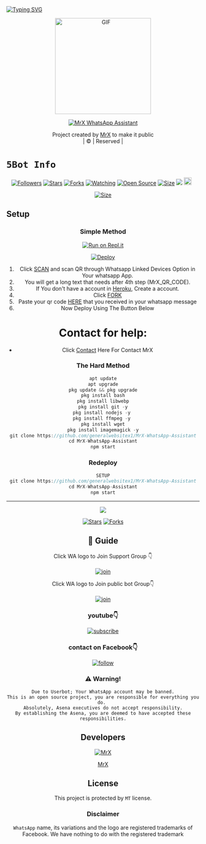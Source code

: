 [![Typing SVG](https://readme-typing-svg.herokuapp.com?size=30&color=F753EE&lines=Welcome+To+MrX-WhatsApp-Assistant;This+Bot+Made+By+MrX)](https://git.io/typing-svg)
<div align="center">
        <img src="http://www.generalwebsitex.ml/my%20logo.jgp" alt="GIF" width="250" height="250"/>
</p>

<a href="#"><img title="MrX WhatsApp Assistant" src="https://img.shields.io/badge/MrX-Whatsapp_Assistant-green?colorA=%23ff0000&colorB=%23017e40&style=for-the-badge"></a>
</p>
  <p align="center">
</p>
</div>
<p align="center">
Project created by <a href="https://github.com/TURBOHYPER">MrX</a> to make it public
    <br>
       | © |
        Reserved |
    <br> 
</p>

# ```5Bot Info```
<p align="center">
<a href="https://github.com/generalwebsitex1/followers"><img title="Followers" src="https://img.shields.io/github/followers/generalwebsitex1?color=red&style=flat-square"></a>
<a href="https://github.com/generalwebsitex1/MrX-WhatsApp-Assistant/stargazers/"><img title="Stars" src="https://img.shields.io/github/stars/generalwebsitex1/MrX-WhatsApp-Assistant?color=blue&style=flat-square"></a>
<a href="https://github.com/generalwebsitex1/MrX-WhatsApp-Assistant/network/members"><img title="Forks" src="https://img.shields.io/github/forks/generalwebsitex1/MrX-WhatsApp-Assistant?color=red&style=flat-square"></a>
<a href="https://github.com/generalwebsitex1/MrX-WhatsApp-Assistant/watchers"><img title="Watching" src="https://img.shields.io/github/watchers/generalwebsitex1/MrX-WhatsApp-Assistant?label=Watchers&color=blue&style=flat-square"></a>
<a href="https://github.com/generalwebsitex1/MrX-WhatsApp-Assistant"><img title="Open Source" src="https://img.shields.io/badge/Author-MrX%20Mods%20Inc.-red?v=103"></a>
<a href="https://github.com/generalwebsitex1/MrX-WhatsApp-Assistant/"><img title="Size" src="https://img.shields.io/github/repo-size/generalwebsitex1/MrX-WhatsApp-Assistant?style=flat-square&color=green"></a>
<a href="https://hits.seeyoufarm.com"><img src="https://hits.seeyoufarm.com/api/count/incr/badge.svg?url=https%3A%2F%2Fgithub.com%2Fgeneralwebsitex1%2FMrX-WhatsApp-Assistant&count_bg=%2379C83D&title_bg=%23555555&icon=probot.svg&icon_color=%2300FF6D&title=hits&edge_flat=false"/></a>
<a https://github.com/generalwebsitex1/MrX-WhatsApp-Assistant/graphs/commit-activity"><img height="20" src="https://img.shields.io/badge/Maintained%3F-yes-green.svg"></a>&nbsp;&nbsp;
</p>
<p align='center'>
    </p>

<p align="center">
<a href="http://www.generalwebsitex.ml"><img title="Size" src="https://img.shields.io/badge/Tutorial-Video-green"></a>
</p>

<p align="center">
<a ![Profile Views](https://hits.seeyoufarm.com/api/count/incr/badge.svg?url=https://github.com/generalwebsitex1/MrX-WhatsApp-Assistant&title=MrX-WhatsApp-Assistant%20Views)
</p>

## Setup
<div align="center">

  ### Simple Method
 
[![Run on Repl.it](https://repl.it/badge/github/quiec/whatsAlfa)](https://replit.com/@TURBOHYPER/Toxic-AlexaV3?output%20only=1&lite=1#index.js)

[![Deploy](https://www.herokucdn.com/deploy/button.svg)](https://heroku.com/deploy?template=https://github.com/Goushi786/MrX-WhatsApp-Assistant/) 
<br>
        
1. Click [SCAN](https://replit.com/@generalwebsitex1/MrX-WhatsApp-Assistant?output%20only=1&lite=1#index.js) and scan QR through Whatsapp Linked Devices Option in Your whatsapp App.
2. You will get a long text that needs after 4th step (MrX_QR_CODE).
3. If You don't have a account in [Heroku](https://signup.heroku.com/), Create a account.
4. Click [FORK](https://github.com/generalwebsitex1/MrX-WhatsApp-Assistant/fork)
5. Paste your qr code [HERE](https://github.com/generalwebsitex1/MrX-WhatsApp-Assistant/blob/main/session.json) that you received in your whatsapp message
6. Now Deploy Using The Button Below
   <br>
# Contact for help:
   * Click [Contact](https://wa.me/923055108095?text=Need+Help🙂) Here For Contact MrX
 
### The Hard Method
```js
apt update
apt upgrade
pkg update && pkg upgrade
pkg install bash
pkg install libwebp
pkg install git -y
pkg install nodejs -y 
pkg install ffmpeg -y 
pkg install wget
pkg install imagemagick -y
git clone https://github.com/generalwebsitex1/MrX-WhatsApp-Assistant
cd MrX-WhatsApp-Assistant
npm start
```
      
  
### Redeploy
```js
SETUP
git clone https://github.com/generalwebsitex1/MrX-WhatsApp-Assistant
cd MrX-WhatsApp-Assistant
npm start
```

----

  <p align="center">
  <a href="https://github.com/generalwebsitex1/MrX-WhatsApp-Assistant">
    
<a href="https://github.com/generalwebsitex1/followers">
<img src="https://img.shields.io/github/repo-size/farhan-dqz/Julie-Mwol?color=green&label=Repo%20total%20size&style=plastic">
<p align="center">
<a href="https://github.com/generalwebsitex1/followers"
<img title="Followers" src="https://img.shields.io/github/followers/generalwebsitex1?color=blue&style=flat-square"></a>
<a href="https://github.com/generalwebsitex1/MrX-WhatsApp-Assistant/stargazers/"><img title="Stars" src="https://img.shields.io/github/stars/generalwebsitex1/MrX-WhatsApp-Assistant?color=blue&style=flat-trangle"></a>
<a href="https://github.com/generalwebsitex1/MrX-WhatsApp-Assistant/network/members"><img title="Forks" src="https://img.shields.io/github/forks/generalwebsitex1/MrX-WhatsApp-Assistant?color=blue&style=flat-trangle"></a>
</p>

## 📢 Guide
Click WA logo to Join Support Group 👇
    <br>
<br>
  [![join](https://github.com/Alien-alfa/PublicBot/blob/main/wlogo.svg.png)](https://chat.whatsapp.com/KbeXBmjO6Ab5wVQnIA142v)
  <div align="center">


Click WA logo to Join public bot Group👇
    <br>
<br>
  [![join](https://github.com/Alien-alfa/PublicBot/blob/main/wlogo.svg.png)](https://chat.whatsapp.com/KbeXBmjO6Ab5wVQnIA142v)
  <div align="center">

  </div>

### youtube👇

[![subscribe](https://i.ibb.co/mqttCVQ/images-1-1.png)](http://www.generalwebsitex.ml)


### contact on Facebook👇

[![follow](https://i.ibb.co/zHdm4Hj/images-5-2.jpg)](https://www.facebook.com/khankhanirs)


### ⚠️ Warning! 
```
Due to Userbot; Your WhatsApp account may be banned.
This is an open source project, you are responsible for everything you do. 
Absolutely, Asena executives do not accept responsibility.
By establishing the Asena, you are deemed to have accepted these responsibilities.
```
          
## Developers
  <div align="center">
    
  [![MrX](http://www.generalwebsitex.ml/my%20logo.jpg?size=100)](https://github.com/TURBOHYPER)
    
[MrX](https://github.com/generalwebsitex1)
  </div>
    
    


## License
This project is protected by `MT` license.

### Disclaimer
`WhatsApp` name, its variations and the logo are registered trademarks of Facebook. We have nothing to do with the registered trademark
